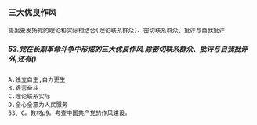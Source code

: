 ### 三大优良作风
    提出要发扬党的理论和实际相结合(理论联系群众)、密切联系群众、批评与自我批评
    
##### 53.党在长期革命斗争中形成的三大优良作风,除密切联系群众、批评与自我批评外,还有()
    A.独立自主,自力更生
    B.艰苦奋斗
    C.理论联系实际
    D.全心全意为人民服务
    53、C。教材p9。考查中国共产党的作风建设。





























